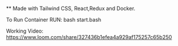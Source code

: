 ** Made with Tailwind CSS, React,Redux and Docker.

To Run Container RUN: bash start.bash

Working Video: https://www.loom.com/share/327436b1efea4a929af175257c65b250